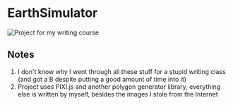 # EarthSimulator
![Project for my writing course](https://i.imgur.com/9ngFgE0.jpg)
## Notes
1. I don't know why I went through all these stuff for a stupid writing class (and got a B despite putting a good amount of time into it)
2. Project uses PIXI.js and another polygon generator library, everything else is written by myself, besides the images I stole from the Internet
